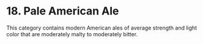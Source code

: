 # 18. Pale American Ale

This category contains modern American ales of average strength and light color that are moderately malty to moderately bitter.